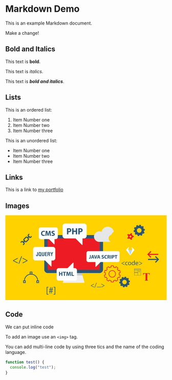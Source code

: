 # Markdown Demo

This is an example Markdown document.

Make a change!

## Bold and Italics

This text is **bold**.

This text is _italics_.

This text is **_bold and italics_**.

## Lists

This is an ordered list:

1. Item Number one
2. Item Number two
3. Item Number three

This is an unordered list:

- Item Number one
- Item Number two
- Item Number three


## Links

This is a link to [my portfolio](https://awsactivators.github.io)

## Images

![Web Dev](web-dev.jpg)

## Code

We can put inline code

To add an image use an `<img>` tag.

You can add multi-line code by using three tics and the name of the coding language.

```js
function test() {
  console.log("test");
}
```
